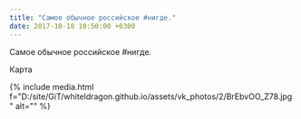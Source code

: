 ```yaml
---
title: "Самое обычное российское #нигде."
date: 2017-10-18 10:50:00 +0300
---
```


Самое обычное российское #нигде.

Карта

{% include media.html f="D:/site/GiT/whiteldragon.github.io/assets/vk_photos/2/BrEbvOO_Z78.jpg" alt="" %}
